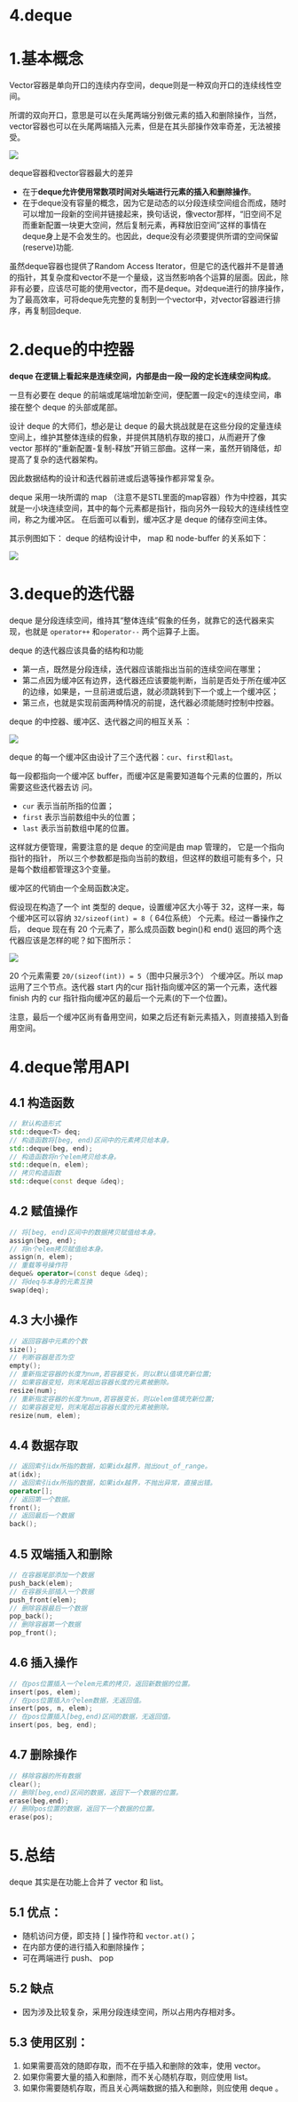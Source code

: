 # 4.deque

# 1.基本概念

Vector容器是单向开口的连续内存空间，deque则是一种双向开口的连续线性空间。

所谓的双向开口，意思是可以在头尾两端分别做元素的插入和删除操作，当然，vector容器也可以在头尾两端插入元素，但是在其头部操作效率奇差，无法被接受。

![](image/m726et9iu4_cV7IJi47r3.png)

deque容器和vector容器最大的差异

- 在于**deque允许使用常数项时间对头端进行元素的插入和删除操作**。
- 在于deque没有容量的概念，因为它是动态的以分段连续空间组合而成，随时可以增加一段新的空间并链接起来，换句话说，像vector那样，“旧空间不足而重新配置一块更大空间，然后复制元素，再释放旧空间”这样的事情在deque身上是不会发生的。也因此，deque没有必须要提供所谓的空间保留(reserve)功能.

虽然deque容器也提供了Random Access Iterator，但是它的迭代器并不是普通的指针，其复杂度和vector不是一个量级，这当然影响各个运算的层面。因此，除非有必要，应该尽可能的使用vector，而不是deque。对deque进行的排序操作，为了最高效率，可将deque先完整的复制到一个vector中，对vector容器进行排序，再复制回deque.

# 2.deque的中控器

**deque 在逻辑上看起来是连续空间，内部是由⼀段⼀段的定长连续空间构成**。

⼀旦有必要在 deque 的前端或尾端增加新空间，便配置⼀段定ᰁ的连续空间，串接在整个 deque 的头部或尾部。

设计 deque 的⼤师们，想必是让 deque 的最⼤挑战就是在这些分段的定量连续空间上，维护其整体连续的假象，并提供其随机存取的接口，从⽽避开了像 vector 那样的“重新配置-复制-释放”开销三部曲。这样⼀来，虽然开销降低，却提⾼了复杂的迭代器架构。

因此数据结构的设计和迭代器前进或后退等操作都⾮常复杂。

deque 采⽤⼀块所谓的 map （注意不是STL⾥⾯的map容器）作为中控器，其实就是⼀⼩块连续空间，其中的每个元素都是指针，指向另外⼀段较⼤的连续线性空间，称之为缓冲区。 在后⾯可以看到，缓冲区才是 deque 的储存空间主体。

其示例图如下： deque 的结构设计中， map 和 node-buffer 的关系如下：

![](image/1sazkq0tat_V7zozgbL3I.png)

# 3.deque的迭代器

deque 是分段连续空间，维持其“整体连续”假象的任务，就靠它的迭代器来实现，也就是 `operator++` 和`operator--` 两个运算⼦上⾯。

deque 的迭代器应该具备的结构和功能

- 第⼀点，既然是分段连续，迭代器应该能指出当前的连续空间在哪⾥；
- 第⼆点因为缓冲区有边界，迭代器还应该要能判断，当前是否处于所在缓冲区的边缘，如果是，⼀旦前进或后退，就必须跳转到下⼀个或上⼀个缓冲区；
- 第三点，也就是实现前⾯两种情况的前提，迭代器必须能随时控制中控器。

deque 的中控器、缓冲区、迭代器之间的相互关系 ：

![](image/6zc0y9if5d_wEa7BYvYNo.png)

deque 的每⼀个缓冲区由设计了三个迭代器：`cur`、`first`和`last`。

每⼀段都指向⼀个缓冲区 buffer，⽽缓冲区是需要知道每个元素的位置的，所以需要这些迭代器去访
问。

- `cur` 表示当前所指的位置；
- `first` 表示当前数组中头的位置；
- `last` 表示当前数组中尾的位置。

这样就⽅便管理，需要注意的是 deque 的空间是由 map 管理的， 它是⼀个指向指针的指针， 所以三个参数都是指向当前的数组，但这样的数组可能有多个，只是每个数组都管理这3个变量。

缓冲区的代销由一个全局函数决定。

假设现在构造了⼀个 int 类型的 deque，设置缓冲区⼤⼩等于 32，这样⼀来，每个缓冲区可以容纳
`32/sizeof(int) = 8`（ 64位系统） 个元素。经过⼀番操作之后， deque 现在有 20 个元素了，那么成员函数 begin()和 end() 返回的两个迭代器应该是怎样的呢？如下图所示：

![](image/2k_9zjj0zo_p4Os4756K6.png)

20 个元素需要 `20/(sizeof(int)) = 5`（图中只展示3个） 个缓冲区。所以 map 运⽤了三个节点。迭代器 start 内的cur 指针指向缓冲区的第⼀个元素，迭代器 finish 内的 cur 指针指向缓冲区的最后⼀个元素(的下⼀个位置)。

注意，最后⼀个缓冲区尚有备⽤空间，如果之后还有新元素插⼊，则直接插⼊到备⽤空间。

# 4.deque常用API

## 4.1 构造函数

```cpp
// 默认构造形式
std::deque<T> deq;
// 构造函数将[beg, end)区间中的元素拷贝给本身。
std::deque(beg, end);
// 构造函数将n个elem拷贝给本身。
std::deque(n, elem);
// 拷贝构造函数
std::deque(const deque &deq);
```

## 4.2 赋值操作

```cpp
// 将[beg, end)区间中的数据拷贝赋值给本身。
assign(beg, end);
// 将n个elem拷贝赋值给本身。
assign(n, elem);
// 重载等号操作符 
deque& operator=(const deque &deq); 
// 将deq与本身的元素互换
swap(deq);
```

## 4.3 大小操作

```cpp
// 返回容器中元素的个数
size();
// 判断容器是否为空
empty();
// 重新指定容器的长度为num,若容器变长，则以默认值填充新位置;
// 如果容器变短，则末尾超出容器长度的元素被删除。
resize(num);
// 重新指定容器的长度为num,若容器变长，则以elem值填充新位置;
// 如果容器变短，则末尾超出容器长度的元素被删除。
resize(num, elem); 
```

## 4.4 数据存取

```cpp
// 返回索引idx所指的数据，如果idx越界，抛出out_of_range。
at(idx);
// 返回索引idx所指的数据，如果idx越界，不抛出异常，直接出错。
operator[];
// 返回第一个数据。
front();
// 返回最后一个数据
back();
```

## 4.5 双端插入和删除

```cpp
// 在容器尾部添加一个数据
push_back(elem);
// 在容器头部插入一个数据
push_front(elem);
// 删除容器最后一个数据
pop_back();
// 删除容器第一个数据
pop_front();
```

## 4.6 插入操作

```cpp
// 在pos位置插入一个elem元素的拷贝，返回新数据的位置。
insert(pos, elem);
// 在pos位置插入n个elem数据，无返回值。
insert(pos, n, elem);
// 在pos位置插入[beg,end)区间的数据，无返回值。
insert(pos, beg, end);
```

## 4.7 **删除操作**

```cpp
// 移除容器的所有数据
clear();
// 删除[beg,end)区间的数据，返回下一个数据的位置。
erase(beg,end);
// 删除pos位置的数据，返回下一个数据的位置。
erase(pos);
```

# 5.总结

deque 其实是在功能上合并了 vector 和 list。

## 5.1 优点：

- 随机访问⽅便，即⽀持 \[ ] 操作符和 `vector.at()`；
- 在内部⽅便的进⾏插⼊和删除操作；
- 可在两端进⾏ push、 pop

## 5.2 缺点

- 因为涉及⽐较复杂，采⽤分段连续空间，所以占⽤内存相对多。

## 5.3 使⽤区别：

1. 如果需要⾼效的随即存取，⽽不在乎插⼊和删除的效率，使⽤ vector。
2. 如果你需要大量的插⼊和删除，⽽不关⼼随机存取，则应使⽤ list。
3. 如果你需要随机存取，⽽且关⼼两端数据的插⼊和删除，则应使⽤ deque 。
